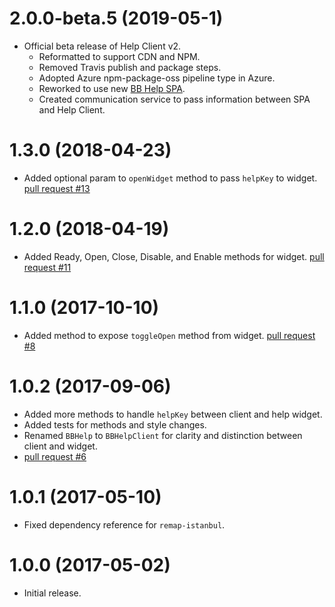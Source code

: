 # 2.0.0-beta.5 (2019-05-1)

- Official beta release of Help Client v2.
  - Reformatted to support CDN and NPM.
  - Removed Travis publish and package steps.
  - Adopted Azure npm-package-oss pipeline type in Azure.
  - Reworked to use new [BB Help SPA](https://host.nxt.blackbaud.com/bb-help/).
  - Created communication service to pass information between SPA and Help Client.

# 1.3.0 (2018-04-23)

- Added optional param to `openWidget` method to pass `helpKey` to widget. [pull request #13](https://github.com/blackbaud/help-client/pull/13)

# 1.2.0 (2018-04-19)

- Added Ready, Open, Close, Disable, and Enable methods for widget. [pull request #11](https://github.com/blackbaud/help-client/pull/11)

# 1.1.0 (2017-10-10)

- Added method to expose `toggleOpen` method from widget. [pull request #8](https://github.com/blackbaud/help-client/pull/8)

# 1.0.2 (2017-09-06)

- Added more methods to handle `helpKey` between client and help widget.
- Added tests for methods and style changes.
- Renamed `BBHelp` to `BBHelpClient` for clarity and distinction between client and widget.
- [pull request #6](https://github.com/blackbaud/help-client/pull/6)

# 1.0.1 (2017-05-10)

- Fixed dependency reference for `remap-istanbul`.

# 1.0.0 (2017-05-02)

- Initial release.
